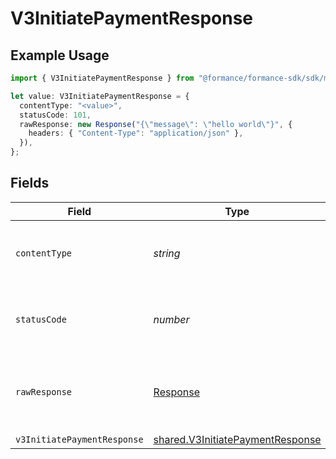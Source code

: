 # V3InitiatePaymentResponse

## Example Usage

```typescript
import { V3InitiatePaymentResponse } from "@formance/formance-sdk/sdk/models/operations";

let value: V3InitiatePaymentResponse = {
  contentType: "<value>",
  statusCode: 101,
  rawResponse: new Response("{\"message\": \"hello world\"}", {
    headers: { "Content-Type": "application/json" },
  }),
};
```

## Fields

| Field                                                                                       | Type                                                                                        | Required                                                                                    | Description                                                                                 |
| ------------------------------------------------------------------------------------------- | ------------------------------------------------------------------------------------------- | ------------------------------------------------------------------------------------------- | ------------------------------------------------------------------------------------------- |
| `contentType`                                                                               | *string*                                                                                    | :heavy_check_mark:                                                                          | HTTP response content type for this operation                                               |
| `statusCode`                                                                                | *number*                                                                                    | :heavy_check_mark:                                                                          | HTTP response status code for this operation                                                |
| `rawResponse`                                                                               | [Response](https://developer.mozilla.org/en-US/docs/Web/API/Response)                       | :heavy_check_mark:                                                                          | Raw HTTP response; suitable for custom response parsing                                     |
| `v3InitiatePaymentResponse`                                                                 | [shared.V3InitiatePaymentResponse](../../../sdk/models/shared/v3initiatepaymentresponse.md) | :heavy_minus_sign:                                                                          | Accepted                                                                                    |